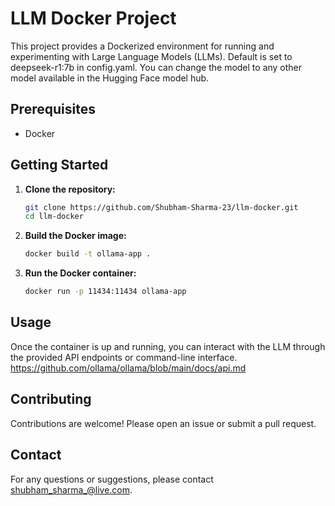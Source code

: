 # LLM Docker Project

This project provides a Dockerized environment for running and experimenting with Large Language Models (LLMs). Default is set to deepseek-r1:7b in config.yaml. You can change the model to any other model available in the Hugging Face model hub. 


## Prerequisites

- Docker

## Getting Started

1. **Clone the repository:**
    ```sh
    git clone https://github.com/Shubham-Sharma-23/llm-docker.git
    cd llm-docker
    ```

2. **Build the Docker image:**
    ```sh
    docker build -t ollama-app .
    ```

3. **Run the Docker container:**
    ```sh
    docker run -p 11434:11434 ollama-app
    ```

## Usage

Once the container is up and running, you can interact with the LLM through the provided API endpoints or command-line interface.
https://github.com/ollama/ollama/blob/main/docs/api.md

## Contributing

Contributions are welcome! Please open an issue or submit a pull request.

## Contact

For any questions or suggestions, please contact [shubham_sharma_@live.com](mailto:shubham_sharma_@live.com).
